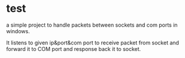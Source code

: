 # test
a simple project to handle packets between sockets and com ports in windows.

It listens to given ip&port&com port to receive packet from socket and forward it to COM port and response back it to socket.
